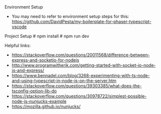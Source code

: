 Environment Setup
- You may need to refer to environment setup steps for this:
  https://github.com/DavidPesta/my-boilerplate-for-phaser-typescript-vscode

Project Setup
\# npm install
\# npm run dev

Helpful links:
- https://stackoverflow.com/questions/20011568/difference-between-express-and-socketio-for-nodejs
- http://www.programwitherik.com/getting-started-with-socket-io-node-js-and-express/
- https://www.bennadel.com/blog/3268-experimenting-with-ts-node-and-using-typescript-in-node-js-on-the-server.htm
- https://stackoverflow.com/questions/39303385/what-does-the-tsconfig-option-lib-do
- https://stackoverflow.com/questions/30978722/simplest-possible-node-js-nunjucks-example
- https://mozilla.github.io/nunjucks/

